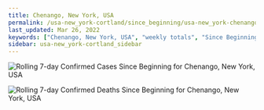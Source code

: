 ```yaml
---
title: Chenango, New York, USA
permalink: /usa-new_york-cortland/since_beginning/usa-new_york-chenango-since_beginning.html
last_updated: Mar 26, 2022
keywords: ["Chenango, New York, USA", "weekly totals", "Since Beginning"]
sidebar: usa-new_york-cortland_sidebar
---
```


![Rolling 7-day Confirmed Cases Since Beginning for Chenango, New York, USA](/covid_tracker/images/graphs/usa-new_york-chenango-rolling_7_days_confirmed-since_beginning_graph.png)

![Rolling 7-day Confirmed Deaths Since Beginning for Chenango, New York, USA](/covid_tracker/images/graphs/usa-new_york-chenango-rolling_7_days_deaths-since_beginning_graph.png)
